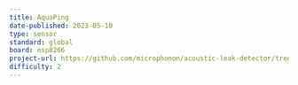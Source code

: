 ```yaml
---
title: AquaPing
date-published: 2023-05-10
type: sensor
standard: global
board: esp8266
project-url: https://github.com/microphonon/acoustic-leak-detector/tree/main/Home_Assistant
difficulty: 2
---
```

